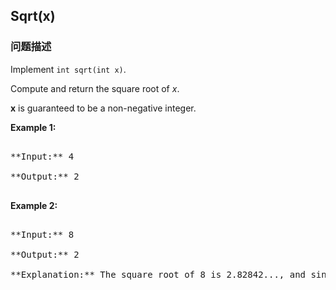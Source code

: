 ## Sqrt(x)  
### 问题描述
Implement `int sqrt(int x)`.

Compute and return the square root of *x*.

**x** is guaranteed to be a non-negative integer.

**Example 1:**
<pre>
**Input:** 4
**Output:** 2
</pre>


**Example 2:**
<pre>
**Input:** 8
**Output:** 2
**Explanation:** The square root of 8 is 2.82842..., and since we want to return an integer, the decimal part will be truncated.
</pre>

